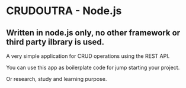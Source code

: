 # CRUDOUTRA - Node.js

**Written in node.js only, no other framework or third party ilbrary is used.**
-------------------------------------------------------------------

A very simple application for CRUD operations using the REST API.  

You can use this app as boilerplate code for jump starting your project.

Or research, study and learning purpose.

